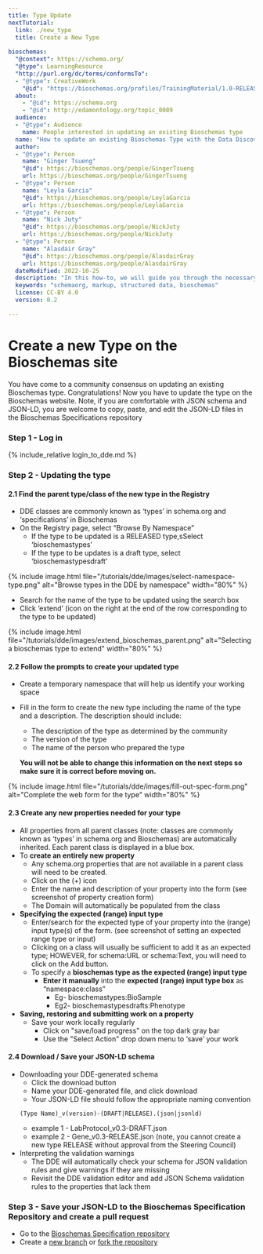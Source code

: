 ```yaml
---
title: Type Update
nextTutorial:
  link: ./new_type
  title: Create a New Type
  
bioschemas:
  "@context": https://schema.org/
  "@type": LearningResource
  "http://purl.org/dc/terms/conformsTo":
  - "@type": CreativeWork
    "@id": "https://bioschemas.org/profiles/TrainingMaterial/1.0-RELEASE"
  about:
    - "@id": https://schema.org
    - "@id": http://edamontology.org/topic_0089
  audience:
  - "@type": Audience
    name: People interested in updating an existing Bioschemas type
  name: "How to update an existing Bioschemas Type with the Data Discovery Engine (DDE) Schema Playground"
  author:
  - "@type": Person
    name: "Ginger Tsueng"
    "@id": https://bioschemas.org/people/GingerTsueng
    url: https://bioschemas.org/people/GingerTsueng
  - "@type": Person
    name: "Leyla Garcia"
    "@id": https://bioschemas.org/people/LeylaGarcia
    url: https://bioschemas.org/people/LeylaGarcia
  - "@type": Person
    name: "Nick Juty"
    "@id": https://bioschemas.org/people/NickJuty
    url: https://bioschemas.org/people/NickJuty
  - "@type": Person
    name: "Alasdair Gray"
    "@id": https://bioschemas.org/people/AlasdairGray
    url: https://bioschemas.org/people/AlasdairGray
  dateModified: 2022-10-25
  description: "In this how-to, we will guide you through the necessary steps in order to update an existing Bioschemas type"
  keywords: "schemaorg, markup, structured data, bioschemas"
  license: CC-BY 4.0
  version: 0.2

---
```

# Create a new Type on the Bioschemas site

You have come to a community consensus on updating an existing Bioschemas type. Congratulations! Now you have to update the type on the Bioschemas website.
 Note, if you are comfortable with JSON schema and JSON-LD, you are welcome to copy, paste, and edit the JSON-LD files in the Bioschemas Specifications repository

### Step 1 - Log in
{% include_relative login_to_dde.md %}

### Step 2 - Updating the type
#### 2.1 Find the parent type/class of the new type in the Registry
* DDE classes are commonly known as ‘types’ in schema.org and ‘specifications’ in Bioschemas
* On the Registry page, select “Browse By Namespace”
  * If the type to be updated is a RELEASED type,sSelect ‘bioschemastypes’
  * If the type to be updates is a draft type,  select ‘bioschemastypesdraft’

{% include image.html file="/tutorials/dde/images/select-namespace-type.png" alt="Browse types in the DDE by namespace" width="80%" %}

* Search for the name of the type to be updated using the search box
* Click ‘extend’ (icon on the right at the end of the row corresponding to the type to be updated)

{% include image.html file="/tutorials/dde/images/extend_bioschemas_parent.png" alt="Selecting a bioschemas type to extend" width="80%" %}

#### 2.2 Follow the prompts to create your updated type
* Create a temporary namespace that will help us identify your working space  
* Fill in the form to create the new type including the name of the type and a description. The description should include:
  * The description of the type as determined by the community
  * The version of the type
  * The name of the person who prepared the type
  
  __You will not be able to change this information on the next steps so make sure it is correct before moving on.__

{% include image.html file="/tutorials/dde/images/fill-out-spec-form.png" alt="Complete the web form for the type" width="80%" %}

#### 2.3 Create any new properties needed for your type
* All properties from all parent classes (note: classes are commonly known as ‘types’ in schema.org and Bioschemas) are automatically inherited. Each parent class is displayed in a blue box.
* To __create an entirely new property__
  * Any schema.org properties that are not available in a parent class will need to be created.
  * Click on the (+) icon 
  * Enter the name and description of your property into the form (see screenshot of property creation form)
  * The Domain will automatically be populated from the class
* __Specifying the expected (range) input type__
  * Enter/search for the expected type of your property into the (range) input type(s) of the form. (see screenshot of setting an expected range type or input)
  * Clicking on a class will usually be sufficient to add it as an expected type; HOWEVER, for schema:URL or schema:Text, you will need to click on the Add button.
  * To specify a __bioschemas type as the expected (range) input type__
    * __Enter it manually__ into the __expected (range) input type box__ as “namespace:class”
      * Eg- bioschemastypes:BioSample
      * Eg2- bioschemastypesdrafts:Phenotype
* __Saving, restoring and submitting work on a property__
  * Save your work locally regularly 
    * Click on "save/load progress" on the top dark gray bar
    * Use the "Select Action" drop down menu to ‘save’ your work

#### 2.4 Download / Save your JSON-LD schema
* Downloading your DDE-generated schema
  * Click the download button 
  * Name your DDE-generated file, and click download
  * Your JSON-LD file should follow the appropriate naming convention
  ```
  (Type Name)_v(version)-(DRAFT|RELEASE).(json|jsonld)
  ```
    * example 1 - LabProtocol_v0.3-DRAFT.json
    * example 2 - Gene_v0.3-RELEASE.json (note, you cannot create a new type RELEASE without approval from the Steering Council)
* Interpreting the validation warnings
  * The DDE will automatically check your schema for JSON validation rules and give warnings if they are missing
  * Revisit the DDE validation editor and add JSON Schema validation rules to the properties that lack them

### Step 3 - Save your JSON-LD to the Bioschemas Specification Repository and create a pull request
* Go to the [Bioschemas Specification repository](https://github.com/BioSchemas/specifications) 
* Create a [new branch](https://docs.github.com/en/repositories/configuring-branches-and-merges-in-your-repository/managing-branches-in-your-repository/viewing-branches-in-your-repository) or [fork the repository](https://docs.github.com/en/get-started/quickstart/fork-a-repo)
